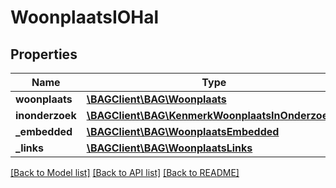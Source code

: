 # WoonplaatsIOHal

## Properties
Name | Type | Description | Notes
------------ | ------------- | ------------- | -------------
**woonplaats** | [**\BAGClient\BAG\Woonplaats**](Woonplaats.md) |  | 
**inonderzoek** | [**\BAGClient\BAG\KenmerkWoonplaatsInOnderzoek[]**](KenmerkWoonplaatsInOnderzoek.md) |  | [optional] 
**_embedded** | [**\BAGClient\BAG\WoonplaatsEmbedded**](WoonplaatsEmbedded.md) |  | [optional] 
**_links** | [**\BAGClient\BAG\WoonplaatsLinks**](WoonplaatsLinks.md) |  | [optional] 

[[Back to Model list]](../../README.md#documentation-for-models) [[Back to API list]](../../README.md#documentation-for-api-endpoints) [[Back to README]](../../README.md)

